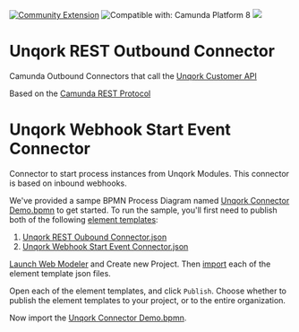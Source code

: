 [![Community Extension](https://img.shields.io/badge/Community%20Extension-An%20open%20source%20community%20maintained%20project-FF4700)](https://github.com/camunda-community-hub/community)
![Compatible with: Camunda Platform 8](https://img.shields.io/badge/Compatible%20with-Camunda%20Platform%208-0072Ce)
[![](https://img.shields.io/badge/Lifecycle-Incubating-blue)](https://github.com/Camunda-Community-Hub/community/blob/main/extension-lifecycle.md#incubating-)

# Unqork REST Outbound Connector

Camunda Outbound Connectors that call the [Unqork Customer API](https://developers.unqork.io/)

Based on the [Camunda REST Protocol](https://docs.camunda.io/docs/components/connectors/protocol/rest/)

# Unqork Webhook Start Event Connector

Connector to start process instances from Unqork Modules. This connector is based on inbound webhooks.

We've provided a sampe BPMN Process Diagram named [Unqork Connector Demo.bpmn](models/Unqork%20Connector%20Demo.bpmn) to get started. To run the sample, you'll first need to publish both of the following [element templates](https://docs.camunda.io/docs/components/modeler/desktop-modeler/element-templates/about-templates/):  

1. [Unqork REST Oubound Connector.json](element-templates/Unqork%20REST%20Outbound%20Connector.json)
2. [Unqork Webhook Start Event Connector.json](element-templates/Unqork%20Webhook%20Start%20Event%20Connector.json)

[Launch Web Modeler](https://docs.camunda.io/docs/components/modeler/web-modeler/launch-web-modeler/) and Create new Project. Then [import](https://docs.camunda.io/docs/components/modeler/web-modeler/import-diagram/) each of the element template json files. 

Open each of the element templates, and click `Publish`. Choose whether to publish the element templates to your project, or to the entire organization. 

Now import the [Unqork Connector Demo.bpmn](models/Unqork%20Connector%20Demo.bpmn). 


